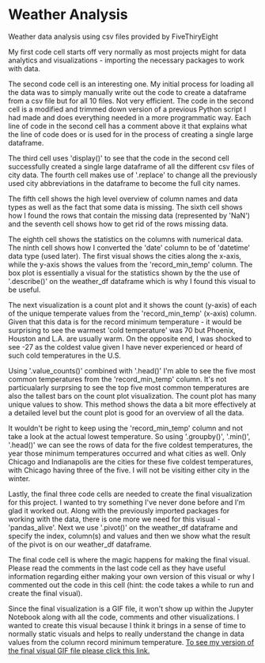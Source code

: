 # Weather Analysis
Weather data analysis using csv files provided by FiveThiryEight

My first code cell starts off very normally as most projects might for data analytics and visualizations - importing the necessary packages to work with data.

The second code cell is an interesting one.
My initial process for loading all the data was to simply manually write out the code to create a dataframe from a csv file but for all 10 files. Not very efficient.
The code in the second cell is a modified and trimmed down version of a previous Python script I had made and does everything needed in a more programmatic way.
Each line of code in the second cell has a comment above it that explains what the line of code does or is used for in the process of creating a single large dataframe.

The third cell uses 'display()' to see that the code in the second cell successfully created a single large dataframe of all the different csv files of city data.
The fourth cell makes use of '.replace' to change all the previously used city abbreviations in the dataframe to become the full city names.

The fifth cell shows the high level overview of column names and data types as well as the fact that some data is missing.
The sixth cell shows how I found the rows that contain the missing data (represented by 'NaN') and the seventh cell shows how to get rid of the rows missing data.

The eighth cell shows the statistics on the columns with numerical data. The ninth cell shows how I converted the 'date' column to be of 'datetime' data type (used later).
The first visual shows the cities along the x-axis, while the y-axis shows the values from the 'record_min_temp' column. 
The box plot is essentially a visual for the statistics shown by the the use of '.describe()' on the weather_df dataframe which is why I found this visual to be useful.

The next visualization is a count plot and it shows the count (y-axis) of each of the unique temperate values from the 'record_min_temp' (x-axis) column.
Given that this data is for the record minimum temperature - it would be surprising to see the warmest 'cold temperature' was 70 but Phoenix, Houston and L.A. are usually warm.
On the opposite end, I was shocked to see -27 as the coldest value given I have never experienced or heard of such cold temperatures in the U.S.

Using '.value_counts()' combined with '.head()' I'm able to see the five most common temperatures from the 'record_min_temp' column.
It's not particualarly surprsing to see the top five most common temperatures are also the tallest bars on the count plot visualization.
The count plot has many unique values to show. This method shows the data a bit more effectively at a detailed level but the count plot is good for an overview of all the data.

It wouldn't be right to keep using the 'record_min_temp' column and not take a look at the actual lowest temperature.
So using '.groupby()', '.min()', '.head()' we can see the rows of data for the five coldest temperatures, the year those minimum temperatures occurred and what cities as well.
Only Chicago and Indianapolis are the cities for these five coldest temperatures, with Chicago having three of the five. I will not be visiting either city in the winter.

Lastly, the final three code cells are needed to create the final visualization for this project. I wanted to try something I've never done before and I'm glad it worked out.
Along with the previously imported packages for working with the data, there is one more we need for this visual - 'pandas_alive'.
Next we use '.pivot()' on the weather_df dataframe and specify the index, column(s) and values and then we show what the result of the pivot is on our weather_df dataframe.

The final code cell is where the magic happens for making the final visual. Please read the comments in the last code cell as they have useful information regarding either making your own version of this visual or why I commented out the code in this cell (hint: the code takes a while to run and create the final visual).

Since the final visualization is a GIF file, it won't show up within the Jupyter Notebook along with all the code, comments and other visualizations.
I wanted to create this visual because I think it brings in a sense of time to normally static visuals and helps to really understand the change in data values from the column record minimum temperature. [To see my version of the final visual GIF file please click this link.](https://imgur.com/a/WDdmPEX)
